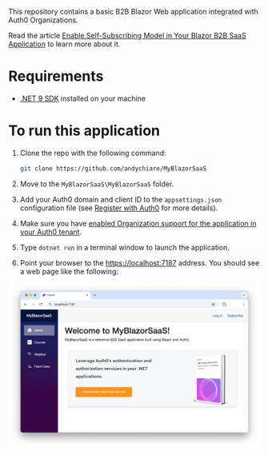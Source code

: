 This repository contains a basic B2B Blazor Web application integrated with Auth0 Organizations.

Read the article [Enable Self-Subscribing Model in Your Blazor B2B SaaS Application](https://auth0.com/blog/enable-self-subscription-in-blazor-b2b-saas-application) to learn more about it.

# Requirements

- [.NET 9 SDK](https://dotnet.microsoft.com/download/dotnet/9.0) installed on your machine

# To run this application

1. Clone the repo with the following command:

   ```bash
   git clone https://github.com/andychiare/MyBlazorSaaS
   ```

2. Move to the `MyBlazorSaaS\MyBlazorSaaS` folder.

3. Add your Auth0 domain and client ID to the `appsettings.json` configuration file (see [Register with Auth0](https://auth0.com/docs/get-started/auth0-overview/create-applications/regular-web-apps) for more details).

4. Make sure you have [enabled Organization support for the application in your Auth0 tenant](https://auth0.com/docs/manage-users/organizations/login-flows-for-organizations#configure-your-application-to-use-organizations).

5. Type `dotnet run` in a terminal window to launch the application.

6. Point your browser to the [https://localhost:7187](https://localhost:7187) address. You should see a web page like the following:

![Welcome to MyBlazorSaaS](welcome-my-blazor-saas.png)